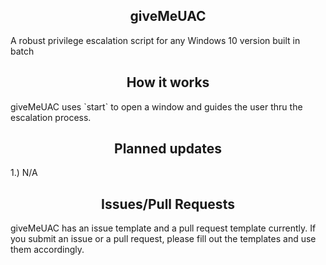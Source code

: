 <h2 align="center"><b>giveMeUAC</b></h2>
A robust privilege escalation script for any Windows 10 version built in batch

<h2 align="center"><b>How it works</b></h2>
giveMeUAC uses `start` to open a window and guides the user thru the escalation process.

<h2 align="center"><b>Planned updates</b></h2>
1.) N/A

<h2 align="center"><b>Issues/Pull Requests</b></h2>
giveMeUAC has an issue template and a pull request template currently. If you submit an issue or a pull request, please fill out the templates and use them accordingly.
